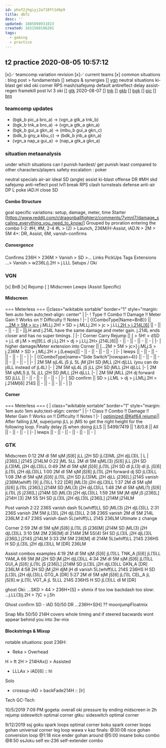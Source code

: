 ```yaml
---
id: phof2jhgiyj2a710ft1d4p9
title: dbfz
desc: ''
updated: 1685898931023
created: 1631560106201
tags:
  - gaming
  - practice
---
```


## t2 practice 2020-08-05 10:57:12

[x]:white_check_mark: teamcomp variation revision
  [x]:white_check_mark: current teams
[x] common situations : blog post > fundamentals
    [] setups & synergies
        [] [vgn](#vgn)
          neutral situations
            ki-blast gel
          skd oki corner RPS
            mash/safejump default
            antireflect
            delay
            assist-regen framekill
          post lvl 3 oki
        [] [gtk](#gtk) 2020-08-07
        [] [tnk](#tnk)
        [] [gkb](#tnk)
        [] [bgk](#bgk)
        [] [pic](#pic)
        [] [bro](#bro)

### teamcomp updates

- (bgk_b pic_a bro_a) -> (vgn_a gtk_a tnk_b)
- (bgk_b tnk_a bro_a) -> (vgn_a gtk_a gkn_a)
- (bgk_b gui_a gkn_a) -> (mbu_b gui_a gkn_c)
- (bdk_b gny_a kbu_c) -> (bdk_b jnb_a gkn_a)
- (vgn_a nap_a gui_a) -> (nap_a gtk_a gkn_a)

### situation metaanalysis

under which situations can I punish hardest/ get punish least compared to other characters/players
safety escalation : poker

neutral
  specials
  air-air
  ideal SD (angle)
  assist
  ki-blast
offense
  DR
  #MH
  skd
  safejump
  anti-reflect
  post lvl1
break
  RPS
  clash
  turnsteals
defense
  anti-air
  DP
  L poke
  iAD.H
  close SD

#### Combo Structure

goal specific variations: setup, damage, meter, time
Starter [https://www.reddit.com/r/dragonballfighterz/comments/7vmnl7/damage_scaling_everything_you_need_to_know/]
Grouped by proration entering the combo
  1-2: #H, #M,
  2-4 #L > (2) > Launch, 236M/H-Assist, iAD.N > 2M > 5M
  4+: DR, Assist, 6M, vanish-confirms

##### Convergence

Confirms
  236H > 236M > Vanish > SD >...
Links
PickUps
Tags
Extensions
  ...> Vanish > w236L/j.2H > j.LLL
Setups / Oki

### VGN

[x] BnB
[x] Rejump
[ ] Midscreen Lewps (Assist Specific)

#### Midscreen

=== Meterless ===
{|class="wikitable sortable" border="1" style="margin: 1em auto 1em auto;text-align: center" |
|-
! Type !! Combo !! Damage !! Meter Gain !! Works on !! Difficulty !! Notes !
|-
| {{ComboType|Name=BnB}} || [...2M > 5M > jc>](#Starter) j.MLLj.2H! > SD > j.MLLj.2H > jc > j.LL[j.2H > j.214L[6]](#Ender) || - || - || - || - ||j.H and j.214L have the same damage and meter gain. j.214L ends closer and has no super timings. |
|-
| Corner Carry Rejump || [ > 5H! > dSD > j.L dl j.M > mj[9].L dl j.Lj.2H > dj > j.LLj.2H> j214L[6]|| - || - || - || - || - |
|-
| higher damage/Meter extension into Corner || [...2M > 5M > jc>] j.MLj.S > j.236M > SD > j.MLj.2H > j.[Lewps]|| - || - || - || - || - |
|-
| lewps || - || - || - || - || - || - |
|-
| {{ComboType|name="Side Switch"|rowspan=4}} || - || - || - || - || - || - |
|-
| 2M 5M sjL4L jS jL 5L jM j2H SD jMLL j2H djLLL (you can do j4LL instead of jL4L)
|-
| 2M 5M sjL4L jS jLL j2H SD jMLL j2H djLLL
|-
| 2M 5M sjMLS jL 5L jLL j2H SD jMLL j2H djLLL
|-
| 2M 5M jMLL j2H dj forward SD jLLL || - || - || - || - || - |
|-
| SD confirm || SD > j.LML > dj > j.LMLj.2H > j.214M[6] 214S || - || - || - || - |
|}

#### Corner

=== Meterless ===
{ | class="wikitable sortable" border="1" style="margin: 1em auto 1em auto;text-align: center" |
|-
! Class !!  Combo !! Damage !! Meter Gain !! Works on !! Difficulty !! Notes !
|-
| [optimized @Kef64 rejump](https://twitter.com/i/status/1290391497226035200)|| After falling jLM, superjump jLL jc jMS to get the right height for the following loop. Finally delay jS when doing jLLS || 5499/7419 || 1.8/0.8 || All || - || - || - |
|-
| lewps || - || - || - || - || - || - |

### GTK

Midscreen
0:12 2M dl 5M sjM jS[6] jLL j2H SD jL(3)ML j2H djL(3)L | L | j236[L] j214S j214LM
0:22 jML 5LL 2M dl 5M sjML(3) jS[6] jLL  j2H SD jL(3)ML j2H djL(3)LL
0:49 2M dl 5M sjM jS[6] jL(1)L j2H SD dl jL(3) dl jL jS[6] jL(1)L j2H djL(3)LL
1:00 2M dl 5M sjM jS[6] jL(1)L j2H forward dj SD jL(3)LL
1:08 2M dl 5M sjM jS[6] jL(1)L j2H SD jL(3)ML j2H djLL j236[L] j214S vanish j236M(whiff) [9] jL(1)LL
1:22 [DR] jML(3) j2H djL(3)LL
1:37 2M dl 5M sjM jS[6] jL(1)L j236[L] j214M SD jML(3) j2H djL(3)LL
1:48 2M dl 5M sjML(1) jS[6] jL(1)L jS j236[L] j214M SD jML(3) j2H djL(3)LL
1:59 2M 5M jM djM jS j236[L] j214H [3] 2M 5S 5H SD jL(3)L j2H djL(3)L j236[L] j214M j214LM

Post vanish
2:22 236S vanish dash 5L(whiff)LL SD jML(3) j2H djL(3)LL
2:31 236S vanish 2M 5M jL(3)L j2H djL(3)LL
2:38 236S vanish 2M dl 5M 214L 236LM
2:47 236S vanish dash 5L(whiff)LL 214S 236LM Ultimate z change

Corner
2:59 2M dl 5M sjM jS[6] jL(1)L jS j236[M] j214M SD jML(3) j2H djL(3)LL
3:10 5M 2M 236[M] dl 214M 2M 5S(4) 5H SD jL(3)L j2H djL(3)L j236[L] j214S j214LM
3:33 2M 5M 236[M] dl 214M 5L(whiff)LL 214S 236HS H SD jL(3)L j2H djL(3)LL M [DR] 236LM

Assist combos examples
4:19 2M dl 5M sjM jS[6] jL(1)LL TNK_A jS[6] jL(1)LL YAM_A 66 5M jM j2H SD jM j2H djL(3)LL
4:34 2M dl 5M sjM jS[6] jL(1)LL GUI_A jS[6] jL(1)L jS j236[L] j214M SD jL(3)L j2H djL(3)LL GKN_A [DR] 236LM
4:58 2H SD jM j2H djM jH dl vanish 5L(whiff)LL 214S 236HS H SD jL(3)L j2H djL(3)LL GTG_A [DR]
5:27 2M dl 5M sjM jS[6] jL(1)L CEL_A jL jS[6].w jL(1)L VGT_A jL 5LLL 214S 236HS H SD jL(3)LL dl M [DR]

ghost Oki:
...SKD > 44 > 236H+[S] > shmix
if too low backdash too slow:
...j.LL(3)j.2H > 7jC > j.5h

Ghost confirm
  SD - iAD 50/50
  DR
...236H+S[H] ?? moonjumpFloatmix

Snap Mix 50/50
214H covers whole timing and if steered bacwards wont appear behind you
into 3w-mix

#### Blockstrings & Mixup

notable situations:
post 236H:

- Reka > Overhead

H > ft 2H > 214HAx() >
  Assisted

- LLLAx > iAD[6] :: hl

Solo

- crossup-iAD > backFade214H :: [lr]

Tech
GC-Tech

10/5/2019 7:09 PM
gogeta:
    overall oki pressure by ending midscreen in 2h
    rejump
    sideswitch
    optimal corner
gtku:
    sideswitch
    optimal corner

9/12/2019
ssj goku
    spark loops
    optimal corner
boku
    spark corner loops
gohan
    universal corner leg loop
wawa v kaz finals:
    @30:08 nice gohan conversion loop
    @1:18 nice ender gohan
    around @5:00 insane boku combo
    @8:50 ssJoku self ex-236 self-extender combo
